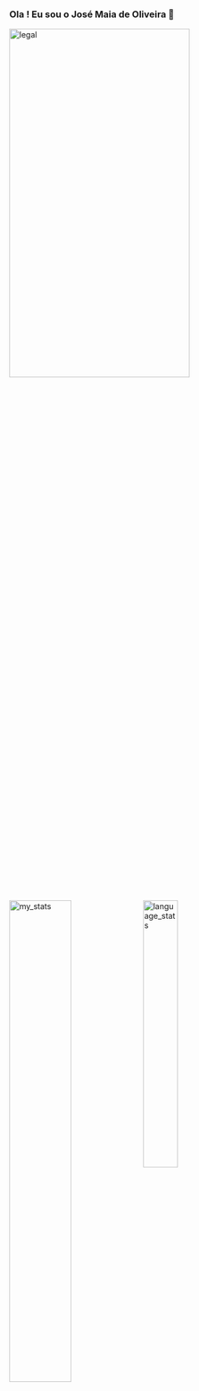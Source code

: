 ### Ola ! Eu sou o José Maia de Oliveira 👋
<img alt="legal" width="80%" height="40%" src="https://github.com/decker12w/decker12w/assets/90775165/63380bd3-0644-453a-b280-fec7d235605b">

<div>
  <img alt="my_stats" align="left" width="47%" src="https://github-readme-stats.vercel.app/api?username=decker12w&show_icons=true&theme=neon" />
  <img alt="language_stats" align="left" width="35%" src="https://github-readme-stats.vercel.app/api/top-langs/?username=decker12w&layout=compact&theme=neon&exclude_repo=EnemDataset&hide=HLSL,CSS,SHADERLAB" >
</div>
